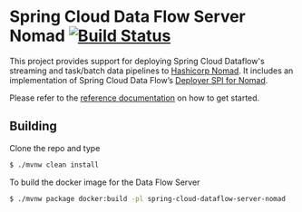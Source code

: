 # Spring Cloud Data Flow Server Nomad [![Build Status](https://travis-ci.org/donovanmuller/spring-cloud-dataflow-server-nomad.svg?branch=master)](https://travis-ci.org/donovanmuller/spring-cloud-dataflow-server-nomad)

This project provides support for deploying Spring Cloud Dataflow's streaming and task/batch data pipelines to [Hashicorp Nomad](https://www.nomadproject.io). 
It includes an implementation of Spring Cloud Data Flow’s [Deployer SPI for Nomad](https://github.com/donovanmuller/spring-cloud-deployer-nomad).

Please refer to the [reference documentation](https://donovanmuller.github.io/spring-cloud-dataflow-server-nomad/docs/1.1.0.RELEASE/reference/htmlsingle) on how to get started.

## Building

Clone the repo and type

```bash
$ ./mvnw clean install
```

To build the docker image for the Data Flow Server

```bash
$ ./mvnw package docker:build -pl spring-cloud-dataflow-server-nomad
```
